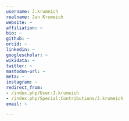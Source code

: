 ```yaml
---
username: J.krumeich
realname: Jan Krumeich
website: ~
affiliation: ~
bio: ~
github: ~
orcid: ~
linkedin: ~
googlescholar: ~
wikidata: ~
twitter: ~
mastodon-url: ~
meta: ~
instagram: ~
redirect_from:
- /index.php/User:J.krumeich
- /index.php/Special:Contributions/J.krumeich
email: ~

---
```

